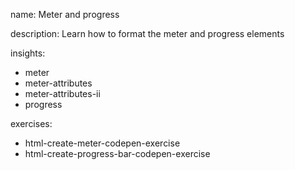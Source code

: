 name: Meter and progress

description: Learn how to format the meter and progress elements

insights:
  - meter
  - meter-attributes
  - meter-attributes-ii
  - progress

exercises:
  - html-create-meter-codepen-exercise
  - html-create-progress-bar-codepen-exercise
